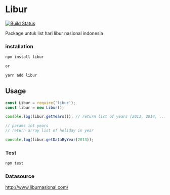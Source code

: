 # Libur
[![Build Status](https://travis-ci.org/muhtarudinsiregar/libur.svg?branch=master)](https://travis-ci.org/muhtarudinsiregar/libur)

Package untuk list hari libur nasional indonesia

### installation
```javascript
npm install libur

or

yarn add libur
```

## Usage
```javascript
const Libur = require('libur');
const libur = new Libur();

console.log(libur.getYears()); // return list of years [2013, 2014, ...]

// params int years
// return array list of holiday in year

console.log(libur.getDataByYear(2013));
```

### Test
```javascript
npm test
```

### Datasource
http://www.liburnasional.com/
